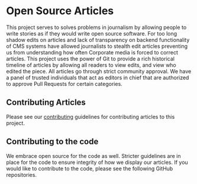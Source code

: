 # Open Source Articles
This project serves to solves problems in journalism by allowing people to write stories as if they would write open source software. For too long shadow edits on articles and lack of transparency on backend functionality of CMS systems have allowed journalists to stealth edit articles preventing us from understanding how often Corporate media is forced to correct articles. This project uses the power of Git to provide a rich historical timeline of articles by allowing all readers to view edits, and view who edited the piece. All articles go through strict community approval. We have a panel of trusted individuals that act as editors in chief that are authorized to approve Pull Requests for certain categories.

## Contributing Articles

Please see our [contributing](CONTRIBUTING.md) guidelines for contributing articles to this project.

## Contributing to the code
We embrace open source for the code as well. Stricter guidelines are in place for the code to ensure integrity of how we display our articles. If you would like to contribute to the code, please see the following GitHub repositories.